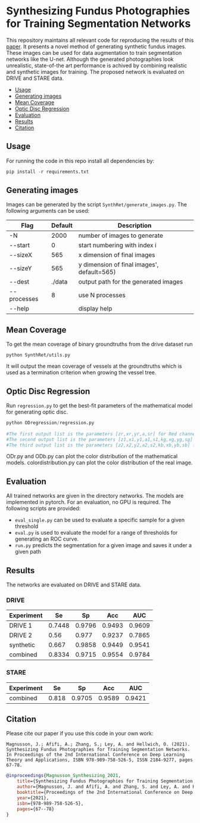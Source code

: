 # Synthesizing Fundus Photographies for Training Segmentation Networks

This repository maintains all relevant code for reproducing the results of this [paper](). It presents a novel method of generating synthetic fundus images. These images can be used for data augmentation to train segmentation networks like the U-net. Although the generated photographies look unrealistic, state-of-the art performance is achived by combining realistic and synthetic images for training. The proposed network is evaluated on DRIVE and STARE data.

* [Usage](#usage)
* [Generating images](#generating-images)
* [Mean Coverage](#mean-coverage)
* [Optic Disc Regression](#optic-disc-regression)
* [Evaluation](#evaluation)
* [Results](#results)
* [Citation](#citation)


## Usage
For running the code in this repo install all dependencies by:

```python
pip install -r requirements.txt
```

## Generating images

Images can be generated by the script `SynthRet/generate_images.py`. The following arguments can be used:

|Flag | Default | Description |
| -- | -- | -- |
-N | 2000 | number of images to generate
--start | 0 | start numbering with index i
--sizeX | 565 | x dimension of final images
--sizeY | 565 | y dimension of final images', default=565)
--dest | ./data | output path for the generated images
--processes | 8 | use N processes
--help | | display help
    
    
## Mean Coverage
To get the mean coverage of binary groundtruths from the drive dataset run

    python SynthRet/utils.py
    
It will output the mean coverage of vessels at the groundtruths which is used as
a termination criterion when growing the vessel tree.

## Optic Disc Regression

Run `regression.py` to get the best-fit parameters of the mathematical model for generating optic disc. 

```python
python ODregression/regression.py
    
#The first output list is the parameters [zr,xr,yr,a,sr] for Red channel. 
#The second output list is the parameters [z1,x1,y1,a1,s1,kg,xg,yg,sg] for Green channel. 
#The third output list is the parameters [z2,x2,y2,a2,s2,kb,xb,yb,sb] for Blue channel.
```

ODr.py and ODb.py can plot the color distribution of the mathematical models. colordistribution.py can plot the color distribution of the real image.

## Evaluation

All trained networks are given in the directory networks. The models are implemented in pytorch. For an evaluation, no GPU is required. The following scripts are provided:

* `eval_single.py` can be used to evaluate a specific sample for a given threshold
* `eval.py` is used to evaluate the model for a range of thresholds for generating an ROC curve.
* `run.py` predicts the segmentation for a given image and saves it under a given path

## Results
The networks are evaluated on DRIVE and STARE data.

### DRIVE
|Experiment | Se | Sp | Acc | AUC|
| -- | -- | -- | -- | -- |
DRIVE 1 | 0.7448 | 0.9796 | 0.9493 | 0.9609
DRIVE 2 | 0.56 | 0.977 | 0.9237 | 0.7865
synthetic | 0.667 | 0.9858 | 0.9449 | 0.9541
combined | 0.8334 | 0.9715 | 0.9554 | 0.9784

### STARE
|Experiment | Se | Sp | Acc | AUC|
| -- | -- | -- | -- | -- |
combined | 0.818 | 0.9705 | 0.9589 | 0.9421


## Citation

Please cite our paper if you use this code in your own work:

```
Magnusson, J.; Afifi, A.; Zhang, S.; Ley, A. and Hellwich, O. (2021). Synthesizing Fundus Photographies for Training Segmentation Networks.  In Proceedings of the 2nd International Conference on Deep Learning Theory and Applications, ISBN 978-989-758-526-5, ISSN 2184-9277, pages 67-78.   
```

```bibtex
@inproceedings{Magnusson_Synthesizing_2021,
    title={Synthesizing Fundus Photographies for Training Segmentation Networks},
    author={Magnusson, J. and Afifi, A. and Zhang, S. and Ley, A. and Hellwich, O.},
    booktitle={Proceedings of the 2nd International Conference on Deep Learning Theory and Applications},
    year={2021},
    isbn={978-989-758-526-5},
    pages={67--78}
}
```
